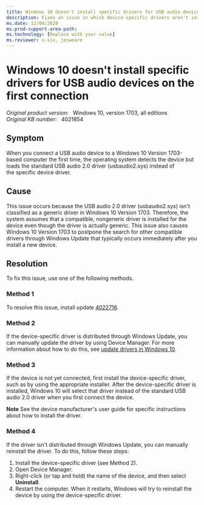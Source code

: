 ```yaml
---
title: Windows 10 doesn't install specific drivers for USB audio devices on the first connection
description: Fixes an issue in which device-specific drivers aren't installed for USB audio devices the first time that you connect the device on Windows 10 Version 1703.
ms.date: 12/04/2020
ms.prod-support-area-path: 
ms.technology: [Replace with your value]
ms.reviewer: v-six, jesweare
---
```

# Windows 10 doesn't install specific drivers for USB audio devices on the first connection

_Original product version:_ &nbsp; Windows 10, version 1703, all editions  
_Original KB number:_ &nbsp; 4021854

## Symptom

When you connect a USB audio device to a Windows 10 Version 1703-based computer the first time, the operating system detects the device but loads the standard USB audio 2.0 driver (usbaudio2.sys) instead of the specific device driver.

## Cause

This issue occurs because the USB audio 2.0 driver (usbaudio2.sys) isn't classified as a generic driver in Windows 10 Version 1703. Therefore, the system assumes that a compatible, nongeneric driver is installed for the device even though the driver is actually generic.
This issue also causes Windows 10 Version 1703 to postpone the search for other compatible drivers through Windows Update that typically occurs immediately after you install a new device.

## Resolution

To fix this issue, use one of the following methods.

### Method 1

To resolve this issue, install update [4022716](). 

### Method 2

If the device-specific driver is distributed through Windows Update, you can manually update the driver by using Device Manager. For more information about how to do this, see [update drivers in Windows 10](https://support.microsoft.com/instantanswers/ad5a063e-5f57-c715-2566-b983195752c1/update-drivers-in-windows-10).

### Method 3

If the device is not yet connected, first install the device-specific driver, such as by using the appropriate installer. After the device-specific driver is installed, Windows 10 will select that driver instead of the standard USB audio 2.0 driver when you first connect the device.

**Note** See the device manufacturer's user guide for specific instructions about how to install the driver.

### Method 4

If the driver isn't distributed through Windows Update, you can manually reinstall the driver. To do this, follow these steps:
1. Install the device-specific driver (see Method 2).
2. Open Device Manager.
3. Right-click (or tap and hold) the name of the device, and then select **Uninstall**.
4. Restart the computer.
When it restarts, Windows will try to reinstall the device by using the device-specific driver.
